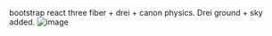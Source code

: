 bootstrap react three fiber + drei + canon physics.
Drei ground + sky added.
![image](https://user-images.githubusercontent.com/44423012/210552405-5b036d8d-fff5-4cfa-bfee-cde2d2e32cdf.png)
